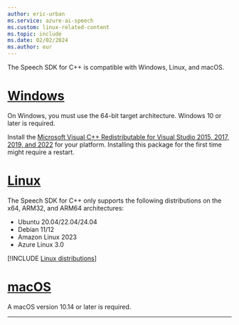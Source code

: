 ```yaml
---
author: eric-urban
ms.service: azure-ai-speech
ms.custom: linux-related-content
ms.topic: include
ms.date: 02/02/2024
ms.author: eur
---
```


The Speech SDK for C++ is compatible with Windows, Linux, and macOS.

# [Windows](#tab/windows)

On Windows, you must use the 64-bit target architecture. Windows 10 or later is required.

Install the [Microsoft Visual C++ Redistributable for Visual Studio 2015, 2017, 2019, and 2022](/cpp/windows/latest-supported-vc-redist?view=msvc-170&preserve-view=true) for your platform. Installing this package for the first time might require a restart.

# [Linux](#tab/linux)

The Speech SDK for C++ only supports the following distributions on the x64, ARM32, and ARM64 architectures:

- Ubuntu 20.04/22.04/24.04
- Debian 11/12
- Amazon Linux 2023
- Azure Linux 3.0

[!INCLUDE [Linux distributions](linux-distributions.md)]

# [macOS](#tab/macos)

A macOS version 10.14 or later is required.

---
